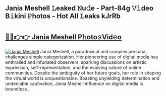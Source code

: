 ## Jania Meshell 𝙻eaked 𝙽u𝚍e - Part-84g 𝚅𝚒deo B𝚒kini 𝙿hotos - Hot All 𝙻eaks kJrRb

# <h2><a href="http://ld0j0h6.urlbe.top/?page=Jania+Meshell">🔗🔗👉👉 Jania Meshell P𝚑oto𝚜Vid𝚎o</a></h2>

[![Jania Meshell](https://i.imgur.com/eBuTRDB.gif)](http://ld0j0h6.urlbe.top/?page=Jania+Meshell)
Jania Meshell, a paradoxical and complex persona, challenges simple categorization. Her pioneering use of digital media has enthralled and infuriated observers, sparking discussions on artistic expression, self-representation, and the evolving nature of online communities. Despite the ambiguity of her future goals, her role in shaping the virtual world is unquestionable. Boasting unyielding determination and undeniable captivation, Jania Meshell influence on digital media is boundless.
